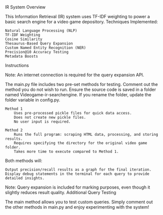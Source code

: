 IR System Overview

This Information Retrieval (IR) system uses TF-IDF weighting to power a basic search engine for a video game depository.
Techniques Implemented:

    Natural Language Processing (NLP)
    TF-IDF Weighting
    Cosine Similarity
    Thesaurus-Based Query Expansion
    Custom Named Entity Recognition (NER)
    Precision@10 Accuracy Testing
    Metadata Boosts

Instructions

Note: An internet connection is required for the query expansion API.

The main.py file includes two pre-set methods for testing. Comment out the method you do not wish to run.
Ensure the source code is saved in a folder named Videogame-ir-searchengine. If you rename the folder, update the folder variable in config.py.

    Method 1
        Uses pre-processed pickle files for quick data access.
        Does not create new pickle files.
        No user input is required.

    Method 2
        Runs the full program: scraping HTML data, processing, and storing results.
        Requires specifying the directory for the original video game folder.
        Takes more time to execute compared to Method 1.

Both methods will:

    Output precision/recall results as a graph for the final iteration.
    Display debug statements in the terminal for each query to provide detailed insights.

Note: Query expansion is included for marking purposes, even though it slightly reduces result quality.
Additional Query Testing

The main method allows you to test custom queries. Simply comment out the other methods in main.py and enjoy experimenting with the system!


